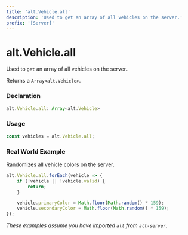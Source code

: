 ```yaml
---
title: 'alt.Vehicle.all'
description: 'Used to get an array of all vehicles on the server.'
prefix: '[Server]'
---
```


# alt.Vehicle.all

Used to `get` an array of all vehicles on the server..

Returns a `Array<alt.Vehicle>`.

### Declaration

```typescript
alt.Vehicle.all: Array<alt.Vehicle>
```

### Usage

```js
const vehicles = alt.Vehicle.all;
```

### Real World Example

Randomizes all vehicle colors on the server.

```js
alt.Vehicle.all.forEach(vehicle => {
    if (!vehicle || !vehicle.valid) {
        return;
    }

    vehicle.primaryColor = Math.floor(Math.random() * 159);
    vehicle.secondaryColor = Math.floor(Math.random() * 159);
});
```

_These examples assume you have imported `alt` from `alt-server`._